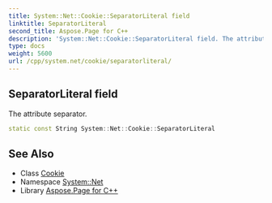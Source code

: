 ```yaml
---
title: System::Net::Cookie::SeparatorLiteral field
linktitle: SeparatorLiteral
second_title: Aspose.Page for C++
description: 'System::Net::Cookie::SeparatorLiteral field. The attribute separator in C++.'
type: docs
weight: 5600
url: /cpp/system.net/cookie/separatorliteral/
---
```

## SeparatorLiteral field


The attribute separator.

```cpp
static const String System::Net::Cookie::SeparatorLiteral
```

## See Also

* Class [Cookie](../)
* Namespace [System::Net](../../)
* Library [Aspose.Page for C++](../../../)
